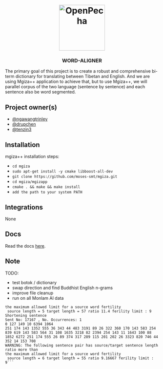 
<h1 align="center">
  <br>
  <a href="https://openpecha.org"><img src="https://avatars.githubusercontent.com/u/82142807?s=400&u=19e108a15566f3a1449bafb03b8dd706a72aebcd&v=4" alt="OpenPecha" width="150"></a>
  <br>
</h1>

<!-- Replace with 1-sentence description about what this tool is or does.-->

<h3 align="center">WORD-ALIGNER</h3>

The primary goal of this project is to create a robust and comprehensive bi-term dictionary for translating between Tibetan and English. And we are using Mgiza++ application to achieve that, but to use Mgiza++, we will parallel corpus of the two language (sentence by sentence) and each sentence also be word segmented.

## Project owner(s)

<!-- Link to the repo owners' github profiles -->

- [@ngawangtrinley](https://github.com/ngawangtrinley)
- [@drupchen](https://github.com/drupchen)
- [@tenzin3](https://github.com/tenzin3)


## Installation

mgiza++ installation steps:

- `cd mgiza`
- `sudo apt-get install -y cmake libboost-all-dev`
- `git clone https://github.com/moses-smt/mgiza.git`
- `cd mgiza/mgizapp`
- `cmake . && make && make install`
- `add the path to your system PATH`

## Integrations

<!-- Add any intregrations here or delete `- []()` and write None-->

None

## Docs

<!-- Update the link to the docs -->

Read the docs [here](https://wiki.openpecha.org/#/dev/coding-guidelines).

## Note

TODO:

- test botok / dictionary
- swap direction and find Buddhist English n-grams
- improve file cleanup
- run on all Monlam AI data

```WARNING: The following sentence pair has source/target sentence length ratio more than
the maximum allowed limit for a source word fertility
 source length = 5 target length = 57 ratio 11.4 ferility limit : 9
Shortening sentence
Sent No: 17167 , No. Occurrences: 1
0 127 149 10 6394 1064
251 174 143 1352 555 36 343 44 483 3191 89 26 322 360 170 143 583 254 839 619 143 583 564 31 108 1635 3218 82 2394 254 143 11 1643 100 88 1852 6272 251 174 555 26 89 374 317 289 115 201 202 26 3323 820 746 44 352 14 153 708
WARNING: The following sentence pair has source/target sentence length ratio more than
the maximum allowed limit for a source word fertility
 source length = 6 target length = 55 ratio 9.16667 ferility limit : 9```
